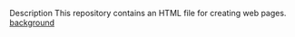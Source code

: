 Description
This repository contains an HTML file for creating web pages.
[background](https://github.com/lanaarafat/alu-web-development/assets/122343074/c805733e-3784-47cf-afb8-40a48e05ee63)
